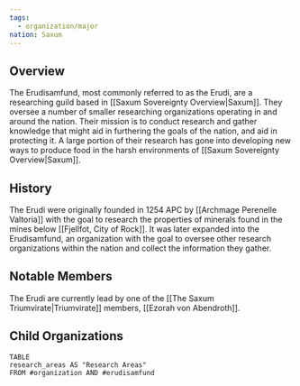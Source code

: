 ```yaml
---
tags:
  - organization/major
nation: Saxum
---
```


## Overview
The Erudisamfund, most commonly referred to as the Erudi, are a researching guild based in [[Saxum Sovereignty Overview|Saxum]]. They oversee a number of smaller researching organizations operating in and around the nation. Their mission is to conduct research and gather knowledge that might aid in furthering the goals of the nation, and aid in protecting it. A large portion of their research has gone into developing new ways to produce food in the harsh environments of [[Saxum Sovereignty Overview|Saxum]].
## History
The Erudi were originally founded in 1254 APC by [[Archmage Perenelle Valtoria]] with the goal to research the properties of minerals found in the mines below [[Fjellfot, City of Rock]]. It was later expanded into the Erudisamfund, an organization with the goal to oversee other research organizations within the nation and collect the information they gather.
## Notable Members
The Erudi are currently lead by one of the [[The Saxum Triumvirate|Triumvirate]] members, [[Ezorah von Abendroth]].
## Child Organizations
```dataview
TABLE
research_areas AS "Research Areas"
FROM #organization AND #erudisamfund 
```
